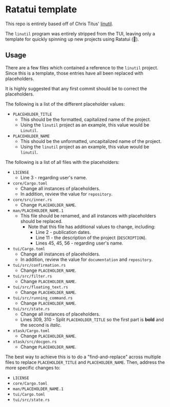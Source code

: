 # Ratatui template

This repo is entirely based off of Chris Titus' [linutil](https://github.com/ChrisTitusTech/linutil).

The `linutil` program was entirely stripped from the TUI, leaving only a template for quickly spinning up new projects using Ratatui (🦀).

## Usage

There are a few files which contained a reference to the `linutil` project. Since this is a template, those entries have all been replaced with placeholders.

It is highly suggested that any first commit should be to correct the placeholders.

The following is a list of the different placeholder values:

- `PLACEHOLDER_TITLE`
    - This should be the formatted, capitalized name of the project.
    - Using the `linutil` project as an example, this value would be `Linutil`.
- `PLACEHOLDER_NAME`
    - This should be the unformatted, uncapitalized name of the project.
    - Using the `linutil` project as an example, this value would be `linutil`.

The following is a list of all files with the placeholders:

- `LICENSE`
    - Line 3 - regarding user's name.
- `core/Cargo.toml`
    - Change all instances of placeholders.
    - In addition, review the value for `repository`.
- `core/src/inner.rs`
    - Change `PLACEHOLDER_NAME`.
- `man/PLACEHOLDER_NAME.1`
    - This file should be renamed, and all instances with placeholders should be replaced.
        - Note that this file has additional values to change, including:
            - Line 2 - publication dates.
            - Line 11 - the description of the project (`DESCRIPTION`).
            - Lines 45, 45, 56 - regarding user's name.
- `tui/Cargo.toml`
    - Change all instances of placeholders.
    - In addition, review the value for `documentation` and `repository`.
- `tui/src/confirmation.rs`
    - Change `PLACEHOLDER_NAME`.
- `tui/src/filter.rs`
    - Change `PLACEHOLDER_NAME`.
- `tui/src/floating_text.rs`
    - Change `PLACEHOLDER_NAME`.
- `tui/src/running_command.rs`
    - Change `PLACEHOLDER_NAME`.
- `tui/src/state.rs`
    - Change all instances of placeholders.
    - Lines 309, 310 - Split `PLACEHOLDER_TITLE` so the first part is **bold** and the second is *italic*.
- `xtask/Cargo.toml`
    - Change `PLACEHOLDER_NAME`.
- `xtask/src/docgen.rs`
    - Change `PLACEHOLDER_NAME`.

The best way to achieve this is to do a "find-and-replace" across multiple files to replace `PLACEHOLDER_TITLE` and `PLACEHOLDER_NAME`. Then, address the more specific changes to:

- `LICENSE`
- `core/Cargo.toml`
- `man/PLACEHOLDER_NAME.1`
- `tui/Cargo.toml`
- `tui/src/state.rs`
